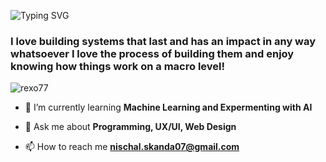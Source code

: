 <link href="style.css" rel="stylesheet"></link>

![Typing SVG](https://readme-typing-svg.demolab.com?font=poppins&pause=1000&color=1976D2&center=true&vCenter=true&lines=%3CHello+World%2C+I'm+Nischal+Skanda!%2F%3E)


<h3 align="left"> I love building systems that last and has an impact in any way whatsoever I love the process of building them and enjoy knowing how things work on a macro level!</h3>

<p align="left"> <img src="https://komarev.com/ghpvc/?username=rexo77&label=Profile%20views&color=0e75b6&style=flat" alt="rexo77" /> </p>


- 🌱 I’m currently learning **Machine Learning and Expermenting with AI**

- 💬 Ask me about **Programming, UX/UI, Web Design**

- 📫 How to reach me **nischal.skanda07@gmail.com**

</p>
